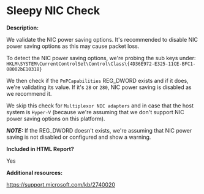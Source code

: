 Sleepy NIC Check
======

**Description:**

We validate the NIC power saving options. It's recommended to disable NIC power saving options as this may cause packet loss.

To detect the NIC power saving options, we're probing the sub keys under: `HKLM\SYSTEM\CurrentControlSet\Control\Class\{4D36E972-E325-11CE-BFC1-08002bE10318}`

We then check if the `PnPCapabilities` REG_DWORD exists and if it does, we're validating its value. If it's `28` or `280`, NIC power saving is disabled as we recommend it.

We skip this check for `Multiplexor NIC adapters` and in case that the host system is `Hyper-V` (because we're assuming that we don't support NIC power saving options on this platform).

***NOTE:*** If the REG_DWORD doesn't exists, we're assuming that NIC power saving is not disabled or configured and show a warning.

**Included in HTML Report?**

Yes

**Additional resources:**

https://support.microsoft.com/kb/2740020
